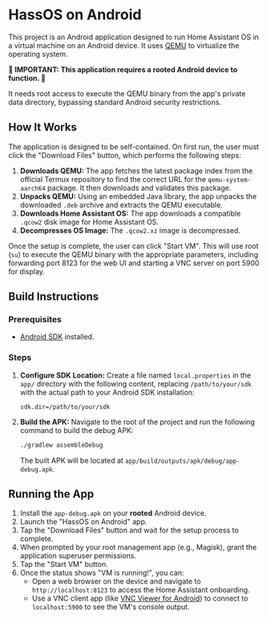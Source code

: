# HassOS on Android

This project is an Android application designed to run Home Assistant OS in a virtual machine on an Android device. It uses [QEMU](https://www.qemu.org/) to virtualize the operating system.

**🚨 IMPORTANT: This application requires a rooted Android device to function. 🚨**

It needs root access to execute the QEMU binary from the app's private data directory, bypassing standard Android security restrictions.

## How It Works

The application is designed to be self-contained. On first run, the user must click the "Download Files" button, which performs the following steps:

1.  **Downloads QEMU:** The app fetches the latest package index from the official Termux repository to find the correct URL for the `qemu-system-aarch64` package. It then downloads and validates this package.
2.  **Unpacks QEMU:** Using an embedded Java library, the app unpacks the downloaded `.deb` archive and extracts the QEMU executable.
3.  **Downloads Home Assistant OS:** The app downloads a compatible `.qcow2` disk image for Home Assistant OS.
4.  **Decompresses OS Image:** The `.qcow2.xz` image is decompressed.

Once the setup is complete, the user can click "Start VM". This will use root (`su`) to execute the QEMU binary with the appropriate parameters, including forwarding port 8123 for the web UI and starting a VNC server on port 5900 for display.

## Build Instructions

### Prerequisites
-   [Android SDK](https://developer.android.com/studio) installed.

### Steps
1.  **Configure SDK Location:**
    Create a file named `local.properties` in the `app/` directory with the following content, replacing `/path/to/your/sdk` with the actual path to your Android SDK installation:
    ```
    sdk.dir=/path/to/your/sdk
    ```

2.  **Build the APK:**
    Navigate to the root of the project and run the following command to build the debug APK:
    ```bash
    ./gradlew assembleDebug
    ```
    The built APK will be located at `app/build/outputs/apk/debug/app-debug.apk`.

## Running the App

1.  Install the `app-debug.apk` on your **rooted** Android device.
2.  Launch the "HassOS on Android" app.
3.  Tap the "Download Files" button and wait for the setup process to complete.
4.  When prompted by your root management app (e.g., Magisk), grant the application superuser permissions.
5.  Tap the "Start VM" button.
6.  Once the status shows "VM is running!", you can:
    -   Open a web browser on the device and navigate to `http://localhost:8123` to access the Home Assistant onboarding.
    -   Use a VNC client app (like [VNC Viewer for Android](https://play.google.com/store/apps/details?id=com.realvnc.viewer.android)) to connect to `localhost:5900` to see the VM's console output.
